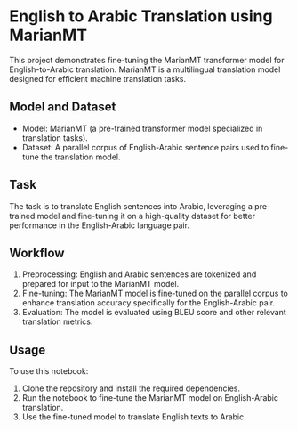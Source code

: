 # English to Arabic Translation using MarianMT

This project demonstrates fine-tuning the MarianMT transformer model for English-to-Arabic translation. MarianMT is a multilingual translation model designed for efficient machine translation tasks.

## Model and Dataset
- Model: MarianMT (a pre-trained transformer model specialized in translation tasks).
- Dataset: A parallel corpus of English-Arabic sentence pairs used to fine-tune the translation model.

## Task
The task is to translate English sentences into Arabic, leveraging a pre-trained model and fine-tuning it on a high-quality dataset for better performance in the English-Arabic language pair.

## Workflow
1. Preprocessing: English and Arabic sentences are tokenized and prepared for input to the MarianMT model.
2. Fine-tuning: The MarianMT model is fine-tuned on the parallel corpus to enhance translation accuracy specifically for the English-Arabic pair.
3. Evaluation: The model is evaluated using BLEU score and other relevant translation metrics.

## Usage
To use this notebook:
1. Clone the repository and install the required dependencies.
2. Run the notebook to fine-tune the MarianMT model on English-Arabic translation.
3. Use the fine-tuned model to translate English texts to Arabic.

